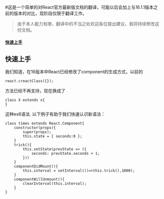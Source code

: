 #这是一个简单的对React官方最新版文档的翻译，可能以后会加上与16.1.1版本之前的版本的对比，现阶段仅限于翻译工作。

>由于本人能力有限，翻译中的不当之处欢迎各位提出建议，我将持续修改这份文档。

#### [快速上手](#fasler)

<span id="fasler"></span>

## 快速上手

我们知道，在16版本中React已经修改了component的生成方式，以前的
```
react.creactClass({});
```
方法已经不再支持，现在换成了
```
class X extends x{
}
```
这种es6语法.
以下例子有助于我们快速认识新语法：
```
class times extends React.Component{
    constructor(props){
        super(props);
        this.state = { seconds:0 };
    }
    trick(){
        this.setState(prevState => ({
            seconds: prevState.seconds + 1;
        }))
    }
    componentDidMount(){
        this.interval = setInterval(()=>this.trick(),1000);
    }
    componentWillUnmount(){
        clearInterval(this.interval);
    }
}
```